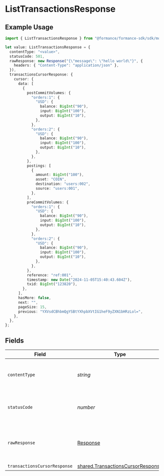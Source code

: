# ListTransactionsResponse

## Example Usage

```typescript
import { ListTransactionsResponse } from "@formance/formance-sdk/sdk/models/operations";

let value: ListTransactionsResponse = {
  contentType: "<value>",
  statusCode: 501,
  rawResponse: new Response("{\"message\": \"hello world\"}", {
    headers: { "Content-Type": "application/json" },
  }),
  transactionsCursorResponse: {
    cursor: {
      data: [
        {
          postCommitVolumes: {
            "orders:1": {
              "USD": {
                balance: BigInt("90"),
                input: BigInt("100"),
                output: BigInt("10"),
              },
            },
            "orders:2": {
              "USD": {
                balance: BigInt("90"),
                input: BigInt("100"),
                output: BigInt("10"),
              },
            },
          },
          postings: [
            {
              amount: BigInt("100"),
              asset: "COIN",
              destination: "users:002",
              source: "users:001",
            },
          ],
          preCommitVolumes: {
            "orders:1": {
              "USD": {
                balance: BigInt("90"),
                input: BigInt("100"),
                output: BigInt("10"),
              },
            },
            "orders:2": {
              "USD": {
                balance: BigInt("90"),
                input: BigInt("100"),
                output: BigInt("10"),
              },
            },
          },
          reference: "ref:001",
          timestamp: new Date("2024-11-05T15:40:43.604Z"),
          txid: BigInt("123820"),
        },
      ],
      hasMore: false,
      next: "",
      pageSize: 15,
      previous: "YXVsdCBhbmQgYSBtYXhpbXVtIG1heF9yZXN1bHRzLol=",
    },
  },
};
```

## Fields

| Field                                                                                         | Type                                                                                          | Required                                                                                      | Description                                                                                   |
| --------------------------------------------------------------------------------------------- | --------------------------------------------------------------------------------------------- | --------------------------------------------------------------------------------------------- | --------------------------------------------------------------------------------------------- |
| `contentType`                                                                                 | *string*                                                                                      | :heavy_check_mark:                                                                            | HTTP response content type for this operation                                                 |
| `statusCode`                                                                                  | *number*                                                                                      | :heavy_check_mark:                                                                            | HTTP response status code for this operation                                                  |
| `rawResponse`                                                                                 | [Response](https://developer.mozilla.org/en-US/docs/Web/API/Response)                         | :heavy_check_mark:                                                                            | Raw HTTP response; suitable for custom response parsing                                       |
| `transactionsCursorResponse`                                                                  | [shared.TransactionsCursorResponse](../../../sdk/models/shared/transactionscursorresponse.md) | :heavy_minus_sign:                                                                            | OK                                                                                            |